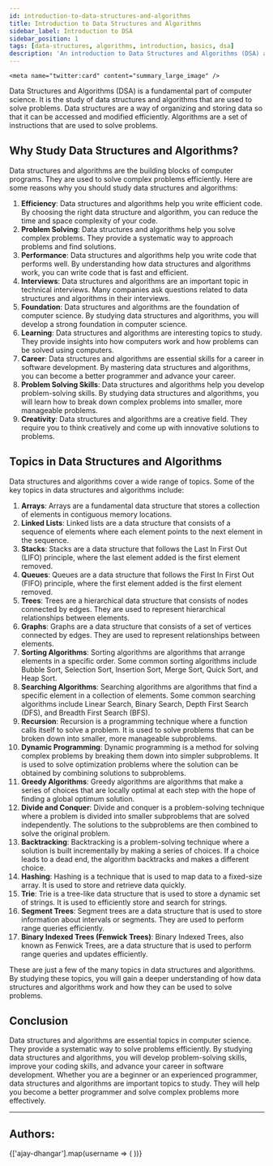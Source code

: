 ```yaml
---
id: introduction-to-data-structures-and-algorithms
title: Introduction to Data Structures and Algorithms
sidebar_label: Introduction to DSA
sidebar_position: 1
tags: [data-structures, algorithms, introduction, basics, dsa]
description: 'An introduction to Data Structures and Algorithms (DSA) and why they are important in computer science.'
---
```


<head>
    <meta name="description" content="Explore the fundamentals of data structures and algorithms, including their importance, types, and practical applications. A comprehensive introduction for beginners." />
    <meta name="keywords" content="Data Structures, Algorithms, Introduction to Data Structures, Introduction to Algorithms, Algorithm Basics, Data Structure Types, Algorithm Efficiency, Programming, Computer Science" />
    <meta name="author" content="ajay-dhangar" />
    <meta name="og:title" content="Introduction to Data Structures and Algorithms" />
    <meta name="og:description" content="Explore the fundamentals of data structures and algorithms, including their importance, types, and practical applications. A comprehensive introduction for beginners." />
    <meta name="og:url" content="https://codeharborhub.github.io/dsa/basic-topics/introduction-to-data-structures-and-algorithms" />
    <meta name="og:image" content="https://codeharborhub.github.io/dsa/assets/images/introduction-to-data-structures-and-algorithms.png" />
    <meta property="og:type" content="article" />

    <meta name="twitter:card" content="summary_large_image" />
<meta name="twitter:title" content="Introduction to Data Structures and Algorithms" />
<meta name="twitter:description" content="Explore the fundamentals of data structures and algorithms, their types, and practical applications. Perfect for beginners in computer science." />
<meta name="twitter:image" content="https://codeharborhub.github.io/dsa/assets/images/introduction-to-data-structures-and-algorithms.png" />
<meta name="twitter:site" content="@CodesWithAjay" />
<meta name="twitter:creator" content="@CodesWithAjay" />
<meta name="twitter:url" content="https://codeharborhub.github.io/dsa/basic-topics/introduction-to-data-structures-and-algorithms" />
<meta name="twitter:label1" content="Written by" />
<meta name="twitter:data1" content="Ajay Dhangar" />
<meta name="twitter:label2" content="Filed under" />
<meta name="twitter:data2" content="Data Structures and Algorithms" />
<meta name="twitter:label3" content="Read Time" />
<meta name="twitter:data3" content="5 minutes" />
<meta name="twitter:label4" content="Share on" />
<meta name="twitter:data4" content="Twitter, Facebook, LinkedIn" />
<meta name="twitter:label5" content="Likes" />
<meta name="twitter:data5" content="20+" />
<meta name="twitter:label6" content="Comments" />
<meta name="twitter:data6" content="10+" />
<meta name="twitter:label7" content="Views" />
<meta name="twitter:data7" content="100+" />
<meta name="twitter:label8" content="Published" />
<meta name="twitter:data8" content="2024-06-16" />
<meta name="twitter:label9" content="Modified" />
<meta name="twitter:data9" content="2024-06-16" />
<meta name="twitter:label10" content="Twitter" />
<meta name="twitter:data10" content="@CodesWithAjay" />
<meta name="twitter:label11" content="GitHub" />
<meta name="twitter:data11" content="@ajay-dhangar" />
<meta name="twitter:label12" content="Website" />
<meta name="twitter:data12" content="https://ajay-dhangar.github.io/" />
<meta name="twitter:label13" content="Email" />
<meta name="twitter:data13" content="ajaydhangar49@gmail.com" />
<meta name="twitter:label14" content="Location" />
<meta name="twitter:data14" content="India" />
<meta name="twitter:label15" content="Job Title" />
<meta name="twitter:data15" content="Software Engineer" />
</head>

Data Structures and Algorithms (DSA) is a fundamental part of computer science. It is the study of data structures and algorithms that are used to solve problems. Data structures are a way of organizing and storing data so that it can be accessed and modified efficiently. Algorithms are a set of instructions that are used to solve problems.

## Why Study Data Structures and Algorithms?

Data structures and algorithms are the building blocks of computer programs. They are used to solve complex problems efficiently. Here are some reasons why you should study data structures and algorithms:

1. **Efficiency**: Data structures and algorithms help you write efficient code. By choosing the right data structure and algorithm, you can reduce the time and space complexity of your code.
2. **Problem Solving**: Data structures and algorithms help you solve complex problems. They provide a systematic way to approach problems and find solutions.
3. **Performance**: Data structures and algorithms help you write code that performs well. By understanding how data structures and algorithms work, you can write code that is fast and efficient.
4. **Interviews**: Data structures and algorithms are an important topic in technical interviews. Many companies ask questions related to data structures and algorithms in their interviews.
5. **Foundation**: Data structures and algorithms are the foundation of computer science. By studying data structures and algorithms, you will develop a strong foundation in computer science.
6. **Learning**: Data structures and algorithms are interesting topics to study. They provide insights into how computers work and how problems can be solved using computers.
7. **Career**: Data structures and algorithms are essential skills for a career in software development. By mastering data structures and algorithms, you can become a better programmer and advance your career.
8. **Problem Solving Skills**: Data structures and algorithms help you develop problem-solving skills. By studying data structures and algorithms, you will learn how to break down complex problems into smaller, more manageable problems.
9. **Creativity**: Data structures and algorithms are a creative field. They require you to think creatively and come up with innovative solutions to problems.

## Topics in Data Structures and Algorithms

Data structures and algorithms cover a wide range of topics. Some of the key topics in data structures and algorithms include:

1. **Arrays**: Arrays are a fundamental data structure that stores a collection of elements in contiguous memory locations.
2. **Linked Lists**: Linked lists are a data structure that consists of a sequence of elements where each element points to the next element in the sequence.
3. **Stacks**: Stacks are a data structure that follows the Last In First Out (LIFO) principle, where the last element added is the first element removed.
4. **Queues**: Queues are a data structure that follows the First In First Out (FIFO) principle, where the first element added is the first element removed.
5. **Trees**: Trees are a hierarchical data structure that consists of nodes connected by edges. They are used to represent hierarchical relationships between elements.
6. **Graphs**: Graphs are a data structure that consists of a set of vertices connected by edges. They are used to represent relationships between elements.
7. **Sorting Algorithms**: Sorting algorithms are algorithms that arrange elements in a specific order. Some common sorting algorithms include Bubble Sort, Selection Sort, Insertion Sort, Merge Sort, Quick Sort, and Heap Sort.
8. **Searching Algorithms**: Searching algorithms are algorithms that find a specific element in a collection of elements. Some common searching algorithms include Linear Search, Binary Search, Depth First Search (DFS), and Breadth First Search (BFS).
9. **Recursion**: Recursion is a programming technique where a function calls itself to solve a problem. It is used to solve problems that can be broken down into smaller, more manageable subproblems.
10. **Dynamic Programming**: Dynamic programming is a method for solving complex problems by breaking them down into simpler subproblems. It is used to solve optimization problems where the solution can be obtained by combining solutions to subproblems.
11. **Greedy Algorithms**: Greedy algorithms are algorithms that make a series of choices that are locally optimal at each step with the hope of finding a global optimum solution.
12. **Divide and Conquer**: Divide and conquer is a problem-solving technique where a problem is divided into smaller subproblems that are solved independently. The solutions to the subproblems are then combined to solve the original problem.
13. **Backtracking**: Backtracking is a problem-solving technique where a solution is built incrementally by making a series of choices. If a choice leads to a dead end, the algorithm backtracks and makes a different choice.
14. **Hashing**: Hashing is a technique that is used to map data to a fixed-size array. It is used to store and retrieve data quickly.
15. **Trie**: Trie is a tree-like data structure that is used to store a dynamic set of strings. It is used to efficiently store and search for strings.
16. **Segment Trees**: Segment trees are a data structure that is used to store information about intervals or segments. They are used to perform range queries efficiently.
17. **Binary Indexed Trees (Fenwick Trees)**: Binary Indexed Trees, also known as Fenwick Trees, are a data structure that is used to perform range queries and updates efficiently.

These are just a few of the many topics in data structures and algorithms. By studying these topics, you will gain a deeper understanding of how data structures and algorithms work and how they can be used to solve problems.

## Conclusion

Data structures and algorithms are essential topics in computer science. They provide a systematic way to solve problems efficiently. By studying data structures and algorithms, you will develop problem-solving skills, improve your coding skills, and advance your career in software development. Whether you are a beginner or an experienced programmer, data structures and algorithms are important topics to study. They will help you become a better programmer and solve complex problems more effectively.

---

<h2>Authors:</h2>

{['ajay-dhangar'].map(username => (
    <Author key={username} username={username} />
))}
